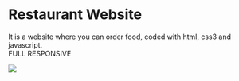 <h1>Restaurant Website</h1>

<p>It is a website where you can order food, coded with html, css3 and javascript.<br>
FULL RESPONSIVE</p>

![](images/restaurantwebsite.gif)

